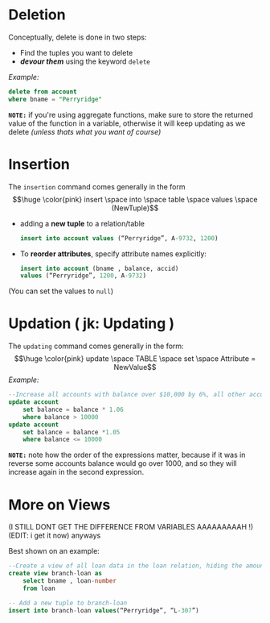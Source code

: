 # Deletion
Conceptually, delete is done in two steps:
- Find the tuples you want to delete
- **_devour them_** using the keyword `delete`

*Example:*
```sql
delete from account
where bname = "Perryridge"
```

**`NOTE:`** if you're using aggregate functions, make sure to store the returned value of the function in a variable, otherwise it will keep updating as we delete *(unless thats what you want of course)*

# Insertion
The `insertion` command comes generally in the form
$$\huge \color{pink} insert \space into \space table \space values \space (NewTuple)$$
- adding a **new tuple** to a relation/table
	```sql
	insert into account values (“Perryridge”, A-9732, 1200)
	```
- To **reorder attributes**, specify attribute names explicitly:
	```sql
	insert into account (bname , balance, accid)
	values (“Perryridge”, 1200, A-9732)
	```

(You can set the values to `null`)

# Updation ( jk: Updating )
The `updating` command comes generally in the form:
$$\huge \color{pink} update \space TABLE \space set \space Attribute = NewValue$$
*Example:*
```sql
--Increase all accounts with balance over $10,000 by 6%, all other accounts receive 5%.
update account
	set balance = balance * 1.06
	where balance > 10000
update account
	set balance = balance *1.05
	where balance <= 10000
```

**`NOTE:`** note how the order of the expressions matter, because if it was in reverse some accounts balance would go over 1000, and so they will increase again in the second expression.

# More on Views
(I STILL DONT GET THE DIFFERENCE FROM VARIABLES AAAAAAAAAH !) (EDIT: i get it now) anyways 

Best shown on an example:
```sql
--Create a view of all loan data in the loan relation, hiding the amount attribute
create view branch-loan as
	select bname , loan-number
	from loan

-- Add a new tuple to branch-loan
insert into branch-loan values(“Perryridge”, “L-307”)
```
